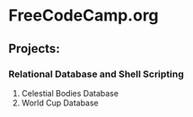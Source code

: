 # FreeCodeCamp.org 
## Projects:
### Relational Database and Shell Scripting
1. Celestial Bodies Database
2. World Cup Database
   




